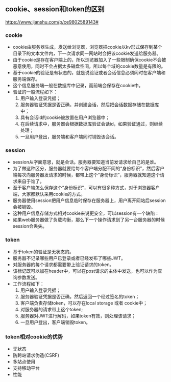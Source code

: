 ## cookie、session和token的区别
https://www.jianshu.com/p/ce9802589143#

### cookie
- cookie由服务器生成，发送给浏览器，浏览器把cookie以kv形式保存到某个目录下的文本文件内，下一次请求同一网站时会把该cookie发送给服务器。
- 由于cookie是存在客户端上的，所以浏览器加入了一些限制确保cookie不会被恶意使用，同时不会占据太多磁盘空间，所以每个域的cookie数量是有限的。
- 基于cookie的验证是有状态的，就是说验证或者会话信息必须同时在客户端和服务端保存。
- 这个信息服务端一般在数据库中记录，而前端会保存在cookie中。
-  验证的一般流程如下：
    1. 用户输入登录凭据；
    2. 服务器验证凭据是否正确，并创建会话，然后把会话数据存储在数据库中；
    3. 具有会话id的cookie被放置在用户浏览器中；
    4. 在后续请求中，服务器会根据数据库验证会话id，如果验证通过，则继续处理；
    5. 一旦用户登出，服务端和客户端同时销毁该会话。

### session
- session从字面意思，就是会话。服务器要知道当前发请求给自己的是谁。
- 为了做这种区分，服务器就要给每个客户端分配不同的“身份标识”，然后客户端每次向服务器发请求的时候，都带上这个“身份标识”，服务器就知道这个请求来自于谁了。
- 至于客户端怎么保存这个“身份标识”，可以有很多种方式，对于浏览器客户端，大家都默认采用cookie的方式。
- 服务器使用session把用户信息临时保存在服务器上，用户离开网站后session会被销毁。
- 这种用户信息存储方式相对cookie来说更安全，可以session有一个缺陷：
- 如果web服务器做了负载均衡，那么下一个操作请求到了另一台服务器的时候session会丢失。

### token
- 基于token的验证是无状态的。
- 服务器不记录哪些用户已登录或者已经发布了哪些JWT。
- 对服务器的每个请求都需要带上验证请求的token。
- 该标记既可以加在header中，可以在post请求的主体中发送，也可以作为查询参数发送。
- 工作流程如下：
    1. 用户输入登录凭据；
    2. 服务器验证凭据是否正确，然后返回一个经过签名的token；
    3. 客户端负责存储token，可以存在local storage 或者 cookie中；
    4. 对服务器的请求带上这个token;
    5. 服务器对JWT进行解码，如果token有效，则处理该请求；
    6. 一旦用户登出，客户端销毁token。

### token相对cookie的优势
- 无状态
- 防跨站请求伪造(CSRF)
- 多站点使用
- 支持移动平台
- 性能